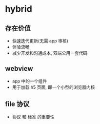 # hybrid

## 存在价值

- 快速迭代更新(无需 app 审核)
- 体验流畅
- 减少开发和沟通成本, 双端公用一套代码

## webview

- app 中的一个组件
- 用于加载 h5 页面, 即一个小型的浏览器内核

## file 协议

- 协议 和 标准 的重要性
